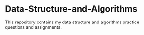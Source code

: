 # Data-Structure-and-Algorithms
This repository contains my data structure and algorithms practice questions and assignments.
